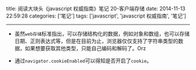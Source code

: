 title: 阅读大块头《javascript 权威指南》笔记 20-客户端存储
date: 2014-11-13 22:59:28
categories: ['笔记']
tags: ['javascript', 'javascript 权威指南', '笔记']

---

- 虽然`web存储`标准指出，可以存储结构化的数据，例如对象和数组，也可以存储日期、正则表达式等，但是在目前为止，浏览器仅仅支持了字符串类型的数据，如果想要获取其他类型，只能自己编码和解码了。Orz

- 通过`navigator.cookieEnabled`可以得知是否开启了`cookie`。
